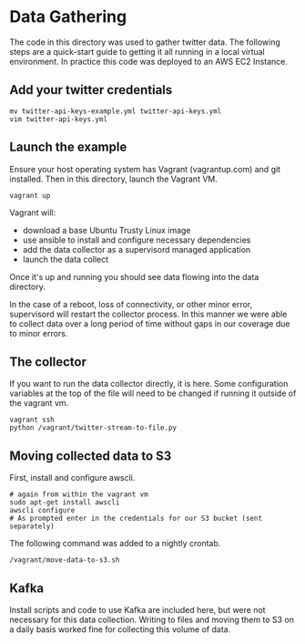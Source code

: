 # Data Gathering

The code in this directory was used to gather twitter data. The following
steps are a quick-start guide to getting it all running in a local virtual
environment. In practice this code was deployed to an AWS EC2 Instance.

## Add your twitter credentials

    mv twitter-api-keys-example.yml twitter-api-keys.yml
    vim twitter-api-keys.yml

## Launch the example

Ensure your host operating system has Vagrant (vagrantup.com) and git installed.
Then in this directory, launch the Vagrant VM.

    vagrant up

Vagrant will:

* download a base Ubuntu Trusty Linux image
* use ansible to install and configure necessary dependencies
* add the data collector as a supervisord managed application
* launch the data collect

Once it's up and running you should see data flowing into the data directory.

In the case of a reboot, loss of connectivity, or other minor error, supervisord
will restart the collector process. In this manner we were able to collect data
over a long period of time without gaps in our coverage due to minor errors.

## The collector

If you want to run the data collector directly, it is here. Some configuration
variables at the top of the file will need to be changed if running it outside
of the vagrant vm.

    vagrant ssh
    python /vagrant/twitter-stream-to-file.py

## Moving collected data to S3

First, install and configure awscli.

    # again from within the vagrant vm
    sudo apt-get install awscli
    awscli configure
    # As prompted enter in the credentials for our S3 bucket (sent separately)

The following command was added to a nightly crontab.

    /vagrant/move-data-to-s3.sh

## Kafka

Install scripts and code to use Kafka are included here, but were not necessary
for this data collection. Writing to files and moving them to S3 on a daily basis
worked fine for collecting this volume of data.
